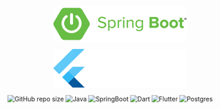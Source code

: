 <p align="center">
    <img src="springboot.png" alt="spring boot" width="300">  
</p>
<p align="center">
    <img src="flutter.png" alt="spring boot" width="300">  
</p>

![GitHub repo size](https://img.shields.io/github/repo-size/hikmetkutuk/flutter-todo?color=inactive&logo=github&style=for-the-badge)
![Java](https://img.shields.io/static/v1?&logo=openjdk&label=java&message=17&color=f29111&style=for-the-badge)
![SpringBoot](https://img.shields.io/static/v1?&logo=springboot&label=spring%20boot&message=3.3.2&color=6db33f&style=for-the-badge)
![Dart](https://img.shields.io/static/v1?&logo=dart&label=dart&message=3.4.4&color=06599c&style=for-the-badge)
![Flutter](https://img.shields.io/static/v1?&logo=flutter&label=flutter&message=3.22.3&color=5dc8fa&style=for-the-badge)
![Postgres](https://img.shields.io/static/v1?&logo=postgresql&label=postgre%20sql&message=15.5&color=336791&style=for-the-badge)